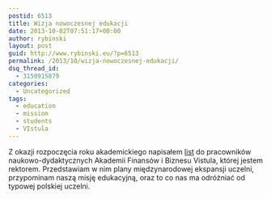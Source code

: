 ```yaml
---
postid: 6513
title: Wizja nowoczesnej edukacji
date: 2013-10-02T07:51:17+00:00
author: rybinski
layout: post
guid: http://www.rybinski.eu/?p=6513
permalink: /2013/10/wizja-nowoczesnej-edukacji/
dsq_thread_id:
  - 3150915879
categories:
  - Uncategorized
tags:
  - education
  - mission
  - students
  - VIstula
---
```

Z okazji rozpoczęcia roku akademickiego napisałem [list](http://docs.wsei.pl/list%20Rektora%20do%20kadry%20AFiBV%201.10.2013.pdf) do pracowników naukowo-dydaktycznych Akademii Finansów i Biznesu Vistula, której jestem rektorem. Przedstawiam w nim plany międzynarodowej ekspansji uczelni, przypominam naszą misję edukacyjną, oraz to co nas ma odróżniać od typowej polskiej uczelni.
